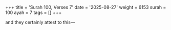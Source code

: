 +++
title = 'Surah 100, Verses 7'
date = '2025-08-27'
weight = 6153
surah = 100
ayah = 7
tags = []
+++

and they certainly attest to this—